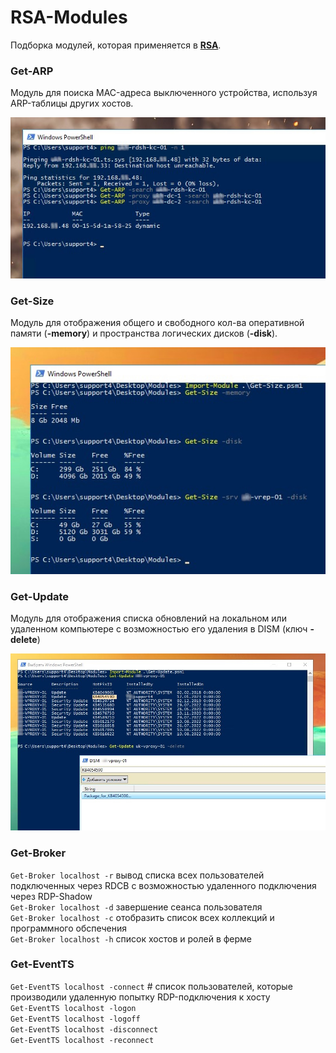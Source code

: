 # RSA-Modules
Подборка модулей, которая применяется в **[RSA](https://github.com/Lifailon/RSA)**.

### Get-ARP
Модуль для поиска MAC-адреса выключенного устройства, используя ARP-таблицы других хостов.

![Image alt](https://github.com/Lifailon/RSA-Modules/blob/rsa/Screen/Get-ARP-Search-MAC.jpg)

### Get-Size
Модуль для отображения общего и свободного кол-ва оперативной памяти (**-memory**) и пространства логических дисков (**-disk**).

![Image alt](https://github.com/Lifailon/RSA-Modules/blob/rsa/Screen/Get-Size.jpg)

### Get-Update
Модуль для отображения списка обновлений на локальном или удаленном компьютере с возможностью его удаления в DISM (ключ **-delete**)

![Image alt](https://github.com/Lifailon/RSA-Modules/blob/rsa/Screen/Get-Update.jpg)

### Get-Broker
`Get-Broker localhost -r` вывод списка всех пользователей подключенных через RDCB с возможностью удаленного подключения через RDP-Shadow \
`Get-Broker localhost -d` завершение сеанса пользователя \
`Get-Broker localhost -c` отобразить список всех коллекций и программного обспечения \
`Get-Broker localhost -h` список хостов и ролей в ферме

### Get-EventTS
`Get-EventTS localhost -connect` # список пользователей, которые производили удаленную попытку RDP-подключения к хосту \
`Get-EventTS localhost -logon` \
`Get-EventTS localhost -logoff` \
`Get-EventTS localhost -disconnect` \
`Get-EventTS localhost -reconnect`
